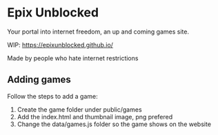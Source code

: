 # Epix Unblocked
Your portal into internet freedom, an up and coming games site.

WIP: https://epixunblocked.github.io/

Made by people who hate internet restrictions

## Adding games
Follow the steps to add a game:
1. Create the game folder under public/games
2. Add the index.html and thumbnail image, png prefered
3. Change the data/games.js folder so the game shows on the website
